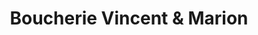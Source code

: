 ---
title: "Boucherie Vincent & Marion"
url: /pont-leveque/boucherie-vincent-und-marion/
shop: Metzgerei
---